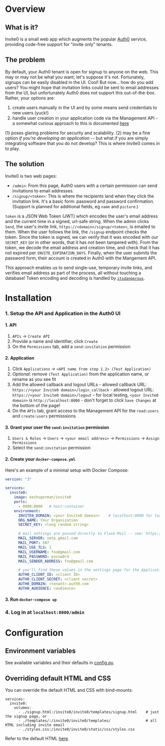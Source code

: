 # Overview
## What is it?
Invite0 is a small web app which augments the popular [Auth0](https://auth0.com) service, providing code-free support for "invite only" tenants.

## The problem
By default, your Auth0 tenant is open for signup to anyone on the web. This may or may not be what you want; let's suppose it's not. Fortunately, signups can be easily disabled in the UI. Cool! But now... how do you add users? You might hope that invitation links could be sent to email addresses from the UI, but unfortunately Auth0 does not support this out-of-the-box. Rather, your options are:

  1. create users manually in the UI and by some means send credentials to new users (yuck!)
  2. handle user creation in your application code via the Management API
    - a somewhat curious approach to this is documented [here](https://auth0.com/docs/design/creating-invite-only-applications)

(1) poses glaring problems for security and scalability. (2) may be a fine option _if you're developing an application_ -- but what if you are simply integrating software that you do not develop? This is where Invite0 comes in to play.

## The solution
Invite0 is two web pages:
- `/admin`: From this page, Auth0 users with a certain permission can send invitations to email addresses.
- `/signup/<token>`: This is where the recipients land when they click the invitation link. It's a basic form: password and password confirmation. (Support is planned for additional fields, eg `name` and `picture`.)

`token` is a JSON Web Token (JWT) which encodes the user's email address and the current time in a signed, url-safe string. When the admin clicks `Send`, the user's invite link, `https://<domain>/signup/<token>`, is emailed to them. When the user follows the link, the `/signup` endpoint checks the token. Since the token is signed, we can verify that it was encoded with our `SECRET_KEY` (or in other words, that it has not been tampered with). From the token, we decode the email address and creation time, and check that it has not expired per `INVITE_EXPIRATION_DAYS`. Finally, when the user submits the password form, their account is created in Auth0 with the Mangement API.

This approach enables us to send single-use, temporary invite links, and verifies email address as part of the process, all without touching a database! Token encoding and decoding is handled by [`itsdangerous`](https://github.com/pallets/itsdangerous).

# Installation

### 1. Setup the API and Application in the Auth0 UI
#### 1. API
  1. `APIs` -> `Create API`
  2. Provide a name and identifier, click `Create`
  3. On the `Permissions` tab, add a `send:invitation` permission

#### 2. Application
  1. Click `Applications` -> `<API name from step 1.2> (Test Application)`
  2. _Optional_: remove `(Test Application)` from the application name, or rename as you see fit
  3. Add the allowed callback and logout URLs
    - allowed callback URL: `https://<your Invite0 domain>/login_callback`
    - allowed logout URL: `https://<your Invite0 domain>/logout`
    - for local testing, `<your Invite0 domain>` is `http://localhost:8000`
    - don't forget to click `Save Changes` at the bottom of the page!
  4. On the `APIs` tab, grant access to the Management API for the `read:users` and `create:users` permisssions

#### 3. Grant your user the `send:invitation` permission
  1. `Users & Roles` -> `Users` -> `<your email address>` -> `Permissions` -> `Assign Permissions`
  2. Select the `send:invitation` permission

#### 2. Create your `docker-compose.yml`
Here's an example of a minimal setup with Docker Compose:
```yaml
version: "3"

services:
  invite0:
    image: eeshugerman/invite0
    ports:
      - 8000:8000   # host:container
    environment:
      INVITE0_DOMAIN: <your Invite0 domain>    # localhost:8000 for local testing
      ORG_NAME: Your Organization
      SECRET_KEY: <long random string>

      # mail settings are passed directly to Flask-Mail -- see: https://pythonhosted.org/Flask-Mail
      MAIL_SERVER: smtp.gmail.com
      MAIL_PORT: 587
      MAIL_USE_TLS: 1
      MAIL_USERNAME: foo@gmail.com
      MAIL_PASSWORD: passw0rd
      MAIL_SENDER_ADDRESS: foo@gmail.com

      # you'll find these values in the settings page for the Application and API created in steps 1 and 2
      AUTH0_CLIENT_ID: <client ID>
      AUTH0_CLIENT_SECRET: <client secret>
      AUTH0_DOMAIN: <tenant>.auth0.com
      AUTH0_AUDIENCE: <audience>
```
#### 3. Run `docker-compose up`

### 4. Log in at `localhost:8000/admin`
# Configuration
## Environment variables
See available variables and their defaults in [config.py](invite0/config.py).

## Overriding default HTML and CSS
You can override the default HTML and CSS with bind-mounts:
```
services:
  invite0:
    volumes:
      - ./signup.html:/invite0/invite0/templates/signup.html    # just the signup page, or
      - ./templates/:/invite0/invite0/templates/                # all HTML including invite email
      - ./styles.css:/invite0/invite0/static/css/styles.css
```
Refer to the default HTML [here](invite0/templates).
